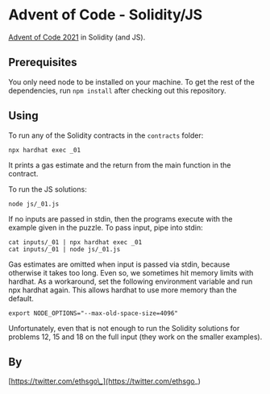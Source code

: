 # Advent of Code - Solidity/JS

[Advent of Code 2021](https://adventofcode.com/2021) in Solidity (and JS).

## Prerequisites

You only need node to be installed on your machine. To get the rest of the
dependencies, run `npm install` after checking out this repository.

## Using

To run any of the Solidity contracts in the `contracts` folder:

    npx hardhat exec _01

It prints a gas estimate and the return from the main function in the contract.

To run the JS solutions:

    node js/_01.js

If no inputs are passed in stdin, then the programs execute with the example
given in the puzzle. To pass input, pipe into stdin:

    cat inputs/_01 | npx hardhat exec _01
    cat inputs/_01 | node js/_01.js

Gas estimates are omitted when input is passed via stdin, because otherwise it
takes too long. Even so, we sometimes hit memory limits with hardhat. As a
workaround, set the following environment variable and run npx hardhat again.
This allows hardhat to use more memory than the default.

    export NODE_OPTIONS="--max-old-space-size=4096"

Unfortunately, even that is not enough to run the Solidity solutions for
problems 12, 15 and 18 on the full input (they work on the smaller examples).

## By

[https://twitter.com/ethsgo\_](https://twitter.com/ethsgo_)
